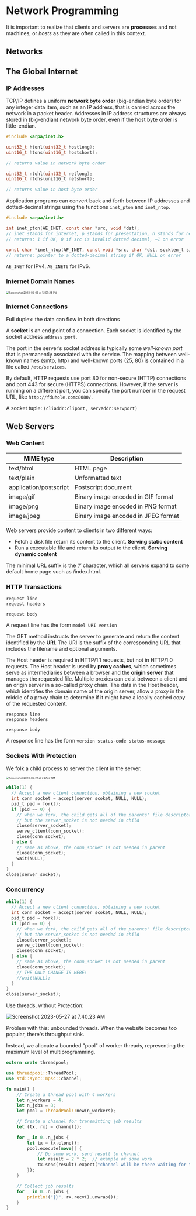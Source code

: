 # Network Programming

It is important to realize that clients and servers are **processes** and not machines, or *hosts* as they are often called in this context.

## Networks

## The Global Internet

### IP Addresses

TCP/IP defines a uniform **network byte order** (big-endian byte order) for any integer data item, such as an IP address, that is carried across the network in a packet header. Addresses in IP address structures are always stored in (big-endian) network byte order, even if the host byte order is little-endian.

```c
#include <arpa/inet.h>

uint32_t htonl(uint32_t hostlong);
uint16_t htons(uint16_t hostshort);

// returns value in network byte order

uint32_t ntohl(uint32_t netlong);
uint16_t ntohs(unit16_t netshort);

// returns value in host byte order
```

Application programs can convert back and forth between IP addresses and dotted-decimal strings using the functions `inet_pton` and `inet_ntop`.

```c
#include <arpa/inet.h>

int inet_pton(AE_INET, const char *src, void *dst);
// inet stands for internet, p stands for presentation, n stands for network
// returns: 1 if OK, 0 if src is invalid dotted decimal, −1 on error

const char *inet_ntop(AF_INET, const void *src, char *dst, socklen_t size);
// returns: pointer to a dotted-decimal string if OK, NULL on error
```

`AE_INET` for IPv4, `AE_INET6` for IPv6.

### Internet Domain Names

<img src="https://p.ipic.vip/gx2rzp.png" alt="Screenshot 2023-05-03 at 12.09.24 PM" style="zoom:50%;" />

### Internet Connections

Full duplex: the data can flow in both directions

A **socket** is an end point of a connection. Each socket is identified by the socket address `address:port`.

The port in the server’s socket address is typically some *well-known port* that is permanently associated with the service. The mapping between well-known names (smtp, http) and well-known ports (25, 80) is contained in a file called `/etc/services`.

By default, HTTP requests use port 80 for non-secure (HTTP) connections and port 443 for secure (HTTPS) connections. However, if the server is running on a different port, you can specify the port number in the request URL, like `http://fduhole.com:8080/`.

A socket tuple: `(cliaddr:cliport, servaddr:servport)`



## Web Servers

### Web Content

| MIME type              | Description                         |
| ---------------------- | ----------------------------------- |
| text/html              | HTML page                           |
| text/plain             | Unformatted text                    |
| application/postscript | Postscript document                 |
| image/gif              | Binary image encoded in GIF format  |
| image/png              | Binary image encoded in PNG format  |
| image/jpeg             | Binary image encoded in JPEG format |

Web servers provide content to clients in two different ways:

* Fetch a disk file return its content to the client. **Serving static content**
* Run a executable file and return its output to the client. **Serving dynamic content**

The minimal URL suffix is the ‘/’ character, which all servers expand to some default home page such as /index.html.

### HTTP Transactions

```
request line
request headers

request body
```

A request line has the form `model URI version`

The GET method instructs the server to generate and return the content identified by the **URI**. The URI is the suffix of the corresponding URL that includes the filename and optional arguments.

The Host header is required in HTTP/1.1 requests, but not in HTTP/1.0 requests. The Host header is used by **proxy caches**, which sometimes serve as intermediaries between a browser and the **origin server** that manages the requested file. Multiple proxies can exist between a client and an origin server in a so-called proxy chain. The data in the Host header, which identifies the domain name of the origin server, allow a proxy in the middle of a proxy chain to determine if it might have a locally cached copy of the requested content.

```
response line
response headers

response body
```

A response line has the form `version status-code status-message`

### Sockets With Protection

We folk a child process to server the client in the server.

<img src="https://p.ipic.vip/kn2yke.png" alt="Screenshot 2023-05-27 at 7.27.47 AM" style="zoom:50%;" />

```c
while(1) {
  // Accept a new client connection, obtaining a new socket
  int conn_socket = accept(server_scoket, NULL, NULL);
  pid_t pid = fork();
  if (pid == 0) {
    // when we fork, the child gets all of the parents' file descriptors
    // but the server_socket is not needed in child
    close(server_socket);
    serve_client(conn_socket);
    close(conn_socket);
  } else {
    // same as above, the conn_socket is not needed in parent
    close(conn_socket);
    wait(NULL);
  }
}
close(server_socket);
```

### Concurrency

```c
while(1) {
  // Accept a new client connection, obtaining a new socket
  int conn_socket = accept(server_scoket, NULL, NULL);
  pid_t pid = fork();
  if (pid == 0) {
    // when we fork, the child gets all of the parents' file descriptors
    // but the server_socket is not needed in child
    close(server_socket);
    serve_client(conn_socket);
    close(conn_socket);
  } else {
    // same as above, the conn_socket is not needed in parent
    close(conn_socket);
    // THE ONLY CHANGE IS HERE!
    //wait(NULL);
  }
}
close(server_socket);
```

Use threads, without Protection:

![Screenshot 2023-05-27 at 7.40.23 AM](https://p.ipic.vip/ekskk3.png)

Problem with this: unbounded threads. When the website becomes too popular, there's throughput sink.

Instead, we allocate a bounded "pool" of worker threads, representing the maximum level of multiprogramming.

```rust
extern crate threadpool;

use threadpool::ThreadPool;
use std::sync::mpsc::channel;

fn main() {
    // Create a thread pool with 4 workers
    let n_workers = 4;
    let n_jobs = 8;
    let pool = ThreadPool::new(n_workers);

    // Create a channel for transmitting job results
    let (tx, rx) = channel();

    for _ in 0..n_jobs {
        let tx = tx.clone();
        pool.execute(move|| {
            // Do some work, send result to channel
            let result = 2 * 2;  // example of some work
            tx.send(result).expect("channel will be there waiting for the pool");
        });
    }

    // Collect job results
    for _ in 0..n_jobs {
        println!("{}", rx.recv().unwrap());
    }
}
```



